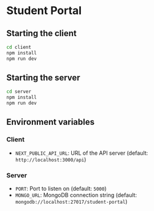# Student Portal

## Starting the client

```bash
cd client
npm install
npm run dev
```

## Starting the server

```bash
cd server
npm install
npm run dev
```

## Environment variables

### Client

- `NEXT_PUBLIC_API_URL`: URL of the API server (default: `http://localhost:3000/api`)

### Server

- `PORT`: Port to listen on (default: `5000`)
- `MONGO_URL`: MongoDB connection string (default: `mongodb://localhost:27017/student-portal`)
